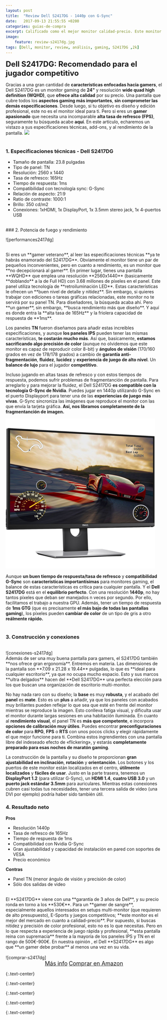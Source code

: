 ```yaml
---
layout: post
title:  "Review Dell S2417DG - 1440p con G-Sync"
date:   2017-09-13 21:55:55 +0200
categories: guias-de-compra
excerpt: Calificado como el mejor monitor calidad-precio. Este monitor Dell lo posee todo para los jugadores más competitivos. Os explicamos sus características y especificaciones al detalle.
image:
    feature: review-s2417dg.jpg
tags: [Dell, monitor, review, análisis, gaming, S2417DG ,2k]
---
```

<!--more-->
<!-- more -->
<b><font size="5">Dell S2417DG: Recomendado para el jugador competitivo</font></b><br />
 
Gracias a una gran cantidad de <b>características enfocadas hacia gamers</b>, el Dell S2417DG es un monitor gaming de **24"** y resolución **wide quad high definition (WQHD)**, que **ofrece alta calidad** por su precio. Una pantalla que cubre todos los **aspectos gaming más importantes**, **sin comprometer las demás especificaciones**. Desde luego, si tu objetivo es diseño y edición profesional, este no es el monitor ideal para ti. Pero si eres un **gamer apasionado** que necesita una incomparable **alta tasa de refresco (FPS)**, seguramente tu búsqueda acabe **aquí**. En este artículo, echaremos un vistazo a sus especificaciones técnicas, add-ons, y al rendimiento de la pantalla.
<img src="http://i.dell.com/das/xa.ashx/global-site-design%20WEB/ac4e61fa-5e63-7c73-4ff0-7638859b9f20/1/OriginalPng?id=Dell/Product_Images/Peripherals/Output_Devices/Dell/Monitors/S_Series/S2417DG/pdp/dell-monitor-s2417dg-pdp-module-02.jpg">
<br /><br />
### 1. Especificaciones técnicas - Dell S2417DG
-	Tamaño de pantalla: 23.8 pulgadas
-	Tipo de panel: TN
-	Resolución: 2560 x 1440
-	Tasa de refresco: 165Hz
-	Tiempo de respuesta: 1ms
-	Compatibilidad con tecnología sync: G-Sync
-	Relación de aspecto: 21:9
-	Ratio de contraste: 1000:1
-	Brillo: 350 cd/m2
-	Conexiones: 1xHDMI, 1x DisplayPort, 1x 3.5mm stereo jack, 1x 4-puertos USB

<br />
### 2. Potencia de fuego y rendimiento
  
![performances2417dg]
  
<br />
Si eres un **gamer veterano**, al leer las especificaciones técnicas **ya te habrás enamorado del S2417DG**. Obviamente el monitor tiene un par de pequeños inconvenientes, pero en cuanto a rendimiento, es un monitor que **no decepcionará al gamer**. En primer lugar, tienes una pantalla **WQHD** que emplea una resolución **2560x1440** (basicamente **doblando** a la de Full HD) con 3.68 millones de píxeles en el panel. Este panel utiliza tecnología de **retroiluminación LED**. Estas características le ofrecen un **buen nivel de detalle y nitidez**. Sin embargo, si quieres trabajar con ediciones o tareas gráficas relacionadas, este monitor no te servirá por su panel TN. Para diseñadores, la búsqueda acaba ahí. Pero **un gamer**, sin embargo, **busca rendimiento más que diseño**. Y aquí es donde entra la **alta tasa de 165Hz** y la friolera capacidad de respuesta de **1ms**.

Los paneles **TN** fueron diseñamos para añadir estas increibles especificaciones, y aunque **los paneles IPS** pueden tener las mismas características, **te costarán mucho más**. Así que, basicamente, **estamos sacrificando algo precisión de color** (aunque no olvidemos que este monitor es capaz de reproducir color 8-bit) y **ángulos de visión** (170/160 grados en vez de 178/178 grados) a cambio de **garantía anti-fragmentación**, **fluidez**, **lucidez** y **experiencia de juego de alto nivel**. Un **balance de lujo** para el jugador **competitivo**.

Incluso jugando en altas tasas de refresco y con estos tiempos de respuesta, podemos sufrir problemas de fragmentanción de pantalla. Para arreglarlo y para mejorar la fluidez, el Dell S2417DG **es compatible con la tecnología G-Sync de Nvidia**. Puedes jugar en 1440p utilizando G-Sync en el puerto Displayport para tener una de las **experiencias de juego más vivas**. G-Sync sincroniza las imágenes que reproduce el monitor con las que envía la tarjeta gráfica. **Así, nos libramos completamente de la fragmentanción de imagen.**

![fps-s2417dg]

Aunque **un buen tiempo de respuesta/tasa de refresco** y **compatibilidad G-Sync** son **características importantísimas** para monitores gaming, el balance de estas características es crítica para cualquier pantalla. Y el **Dell S2417DG** está en el **equilibrio perfecto**. Con una resolución **1440p**, no hay tantos píxeles que deban ser manejados n veces por segundo. Por ello, facilitamos el trabajo a nuestra GPU. Además, tener un tiempo de respuesta de **1ms GTG** (que es precisamente **el más bajo de todas las pantallas gaming**), los píxeles pueden **cambiar de color** de un tipo de gris a otro **reálmente rápido.**
<br /><br />
### 3. Construcción y conexiones
<br />
![conexiones-s2417dg]
<br />
Además de ser una muy buena pantalla para gamers, el S2417DG también **nos ofrece gran ergonomía**. Entremos en materia. Las dimensiones de la pantalla son **7.09 x 21.28 x 19.44** pulgadas, lo que es **ideal para cualquier escritorio**, ya que no ocupa mucho espacio. Esto y sus marcos **ultra delgados** hacen del **Dell S2417DG** una perfecta elección para los que buscan una organización de escritorio multi-monitor. 

No hay nada raro con su diseño; la **base** es muy **robusta**, y el acabado del **panel** es **mate**. Esto es un **plus** a añadir, ya que los paneles con acabados muy brillantes pueden reflejar lo que sea que esté en frente del monitor mientras se reproduce la imagen. Esto conlleva fatiga visual, y dificulta usar el monitor durante largas sesiones en una habitación iluminada. En cuanto al **rendimiento visual**, el panel TN es **más que competente**, e incorpora **opciones de calibración muy útiles**. Puedes encontrar **preconfiguraciones de color** para **RPG**, **FPS** o **RTS** con unos pocos clicks y elegir rápidamente el que mejor funcione para ti. Combina estos ingrendientes con una pantalla libre del indeseado efecto de «flickering», y estarás **completamente preparado para esas noches de maratón gaming**.

La construcción de la pantalla y su diseño te proporcionan **gran ajustabilidad en inclinación**, **rotación** y **orientanción**. Los botones y los puertos de este monitor están localizados en el centro, **útilmente localizados** y **fáciles de usar**. Justo en la parte trasera, tenemos un **DisplayPort 1.2** (para utilizar G-Sync), un **HDMI 1.4**, **cuatro USB 3.0** y un **puerto jack estándar 3.5mm** para auriculares. Mientras estas conexiones cubren casi todas tus necesidades, tener una tercera salida de video (una DVI por ejemplo) podría haber sido también útil.

### 4. Resultado neto
**Pros**
-	Resolución 1440p
-	Tasa de refresco de 165Hz
-	Tiempo de respuesta de 1ms
-	Compatibilidad con Nvidia G-Sync
-	Gran ajustabilidad y capacidad de instalación en pared con soportes de VESA
-	Precio económico

**Contras**
-	Panel TN (menor ángulo de visión y precisión de color)
-	Sólo dos salidas de video

<br />
El **S2417DG** viene con una **garantía de 3 años de Dell**, y su precio ronda en torno a los **530€**. Para un **gamer de sangre**, especialmente aquellos interesados en setups multi-monitor (que requieren de alto presupuesto), E-Sports y juegos competitivos; **este monitor es el mejor del mercado en cuanto a calidad-precio**. Por supuesto, si buscas nitidez y precisión de color profesional, esto no es lo que necesitas. Pero en lo que respecta a experiencia de juego rápida y profesional, **esta pantalla reina con supremacía** frente a la mayoría de los paneles IPS y TN en el rango de 500€-900€. En nuestra opinión , el Dell **S2417DG** es algo que **un gamer debe probar** al menos una vez en su vida.
<br /><br />
![comprar-s2417dg]<center><a href="http://amzn.to/2fw41eb" target="_blank" class="btn-infor"><font size="4">Más info</font></a> <a href="http://amzn.to/2fw41eb" target="_blank" class="btn-ama"><font size="4">Comprar en Amazon</font></a></center>

[intro-s2417dg]: /images/pictures/intro-s2417dg.jpg
{:.text-center}

[performance-S2417DG]: /images/pictures/performance-S2417DG.jpg
{:.text-center}

[fps-s2417dg]: /images/pictures/fps-s2417dg.jpg
{:.text-center}

[conexiones-s2417dg]: /images/pictures/conexiones-s2417dg.jpg
{:.text-center}

[comprar-s2417dg]: /images/pictures/comprar-s2417dg.jpg
{:.text-center}

